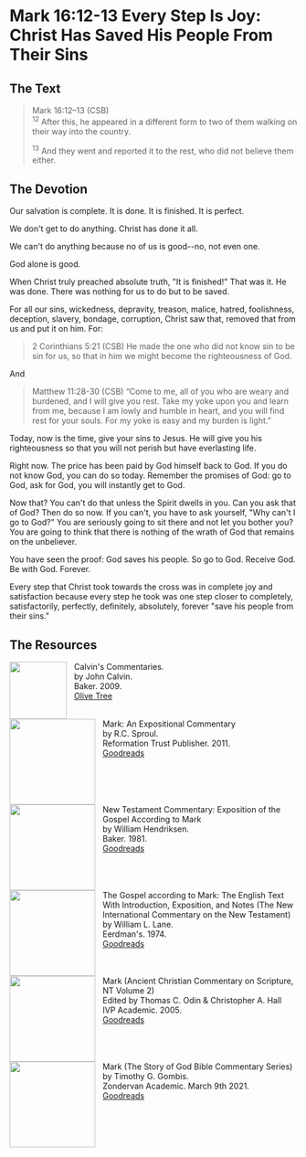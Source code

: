# Mark 16:12-13 Every Step Is Joy: Christ Has Saved His People From Their Sins

## The Text

>Mark 16:12–13 (CSB)  
><sup>12</sup> After this, he appeared in a different form to two of them walking on their way into the country. 
>
><sup>13</sup> And they went and reported it to the rest, who did not believe them either.

## The Devotion

Our salvation is complete. It is done. It is finished. It is perfect.

We don't get to do anything. Christ has done it all.

We can't do anything because no of us is good--no, not even one.

God alone is good.

When Christ truly preached absolute truth, "It is finished!" That was it. He was done. There was nothing for us to do but to be saved.

For all our sins, wickedness, depravity, treason, malice, hatred, foolishness, deception, slavery, bondage, corruption, Christ saw that, removed that from us and put it on him. For:

>2 Corinthians 5:21 (CSB) He made the one who did not know sin to be sin for us, so that in him we might become the righteousness of God.

And

>Matthew 11:28-30 (CSB) “Come to me, all of you who are weary and burdened, and I will give you rest. Take my yoke upon you and learn from me, because I am lowly and humble in heart, and you will find rest for your souls. For my yoke is easy and my burden is light.”

Today, now is the time, give your sins to Jesus. He will give you his righteousness so that you will not perish but have everlasting life.

Right now. The price has been paid by God himself back to God. If you do not know God, you can do so today. Remember the promises of God: go to God, ask for God, you will instantly get to God.

Now that? You can't do that unless the Spirit dwells in you. Can you ask that of God? Then do so now. If you can't, you have to ask yourself, "Why can't I go to God?" You are seriously going to sit there and not let you bother you? You are going to think that there is nothing of the wrath of God that remains on the unbeliever.

You have seen the proof: God saves his people. So go to God. Receive God. Be with God. Forever.

Every step that Christ took towards the cross was in complete joy and satisfaction because every step he took was one step closer to completely, satisfactorily, perfectly, definitely, absolutely, forever "save his people from their sins."

## The Resources

<p style="clear:both;">

<img src="/images/commentary-calvin-set-portrait.jpg" align="left" width="100" style="padding-right: 10px" />Calvin's Commentaries.  
by John Calvin.  
Baker. 2009.  
[Olive Tree](https://www.olivetree.com/store/product.php?productid=17517)

<p style="clear:both;">

<img src="/images/commentary-mark-sproul.jpg" align="left" width="150" style="padding-right: 10px" />Mark: An Expositional Commentary  
by R.C. Sproul.  
Reformation Trust Publisher. 2011.  
[Goodreads](https://www.goodreads.com/book/show/13329901-mark?ac=1&from_search=true&qid=AjPCOwNAXj&rank=1)

<p style="clear:both;">

<img src="/images/commentary-mark-hendriksen.jpg" align="left" width="150" style="padding-right: 10px" />New Testament Commentary: Exposition of the Gospel According to Mark  
by William Hendriksen.  
Baker. 1981.  
[Goodreads](https://www.goodreads.com/book/show/2365098.Mark)

<p style="clear:both;">

<img src="/images/commentary-mark-lane.jpg" align="left" width="150" style="padding-right: 10px" />The Gospel according to Mark: The English Text With Introduction, Exposition, and Notes (The New International Commentary on the New Testament)  
by William L. Lane.  
Eerdman's. 1974.  
[Goodreads](https://www.goodreads.com/book/show/978619.The_Gospel_of_Mark?from_search=true&from_srp=true&qid=UOUMUiJ7z4&rank=2)

<p style="clear:both;">

<img src="/images/commentary-mark-oden.jpg" align="left" width="150" style="padding-right: 10px" />Mark (Ancient Christian Commentary on Scripture, NT Volume 2)  
Edited by Thomas C. Odin & Christopher A. Hall  
IVP Academic. 2005.  
[Goodreads](https://www.goodreads.com/book/show/33015669-mark)

<p style="clear:both;">

<img src="/images/commentary-mark-gombis.jpg" align="left" width="150" style="padding-right: 10px" />Mark (The Story of God Bible Commentary Series)  
by Timothy G. Gombis.   
Zondervan Academic. March 9th 2021.  
[Goodreads](https://www.goodreads.com/book/show/54287613-mark)

<p style="clear:both;">
